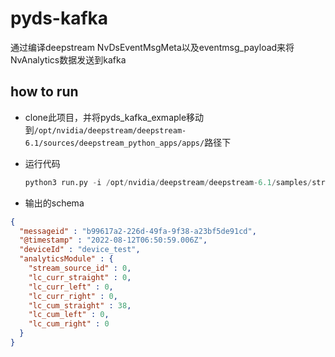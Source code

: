 # pyds-kafka
通过编译deepstream  NvDsEventMsgMeta以及eventmsg_payload来将NvAnalytics数据发送到kafka

## how to run
- clone此项目，并将pyds_kafka_exmaple移动到`/opt/nvidia/deepstream/deepstream-6.1/sources/deepstream_python_apps/apps/`路径下

- 运行代码
  ```python
  python3 run.py -i /opt/nvidia/deepstream/deepstream-6.1/samples/streams/sample_720p.h264 -p /opt/nvidia/deepstream/deepstream-6.1/lib/libnvds_kafka_proto.so --conn-str="localhost;9092;ds-kafka" -s 0 --no-display
  ```


- 输出的schema
```json
{
  "messageid" : "b99617a2-226d-49fa-9f38-a23bf5de91cd",
  "@timestamp" : "2022-08-12T06:50:59.006Z",
  "deviceId" : "device_test",
  "analyticsModule" : {
    "stream_source_id" : 0,
    "lc_curr_straight" : 0,
    "lc_curr_left" : 0,
    "lc_curr_right" : 0,
    "lc_cum_straight" : 38,
    "lc_cum_left" : 0,
    "lc_cum_right" : 0
  }
}
```